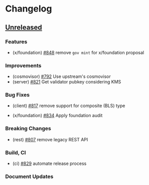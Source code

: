 <!--
Guiding Principles:

Changelogs are for humans, not machines.
There should be an entry for every single version.
The same types of changes should be grouped.
Versions and sections should be linkable.
The latest version comes first.
The release date of each version is displayed.
Mention whether you follow Semantic Versioning.

Usage:

Change log entries are to be added to the Unreleased section under the
appropriate stanza (see below). Each entry should ideally include a tag and
the Github issue reference in the following format:

* (<tag>) \#<issue-number> message

The issue numbers will later be link-ified during the release process so you do
not have to worry about including a link manually, but you can if you wish.

Types of changes (Stanzas):

"Features" for new features.
"Improvements" for changes in existing functionality.
"Deprecated" for soon-to-be removed features.
"Bug Fixes" for any bug fixes.
"Client Breaking" for breaking Protobuf, gRPC and REST routes used by end-users.
"CLI Breaking" for breaking CLI commands.
"API Breaking" for breaking exported APIs used by developers building on SDK.
"State Machine Breaking" for any changes that result in a different AppState given same genesisState and txList.
Ref: https://keepachangelog.com/en/1.0.0/
-->

# Changelog

## [Unreleased](https://github.com/line/lbm-sdk/compare/v0.46.0...HEAD)

### Features
* (x/foundation) [\#848](https://github.com/line/lbm-sdk/pull/848) remove `gov mint` for x/foundation proposal

### Improvements
* (cosmovisor) [\#792](https://github.com/line/lbm-sdk/pull/792) Use upstream's cosmovisor
* (server) [\#821](https://github.com/line/lbm-sdk/pull/821) Get validator pubkey considering KMS

### Bug Fixes
* (client) [\#817](https://github.com/line/lbm-sdk/pull/817) remove support for composite (BLS) type

* (x/foundation) [#834](https://github.com/line/lbm-sdk/pull/834) Apply foundation audit

### Breaking Changes
* (rest) [\#807](https://github.com/line/lbm-sdk/pull/807) remove legacy REST API

### Build, CI
* (ci) [\#829](https://github.com/line/lbm-sdk/pull/829) automate release process

### Document Updates
